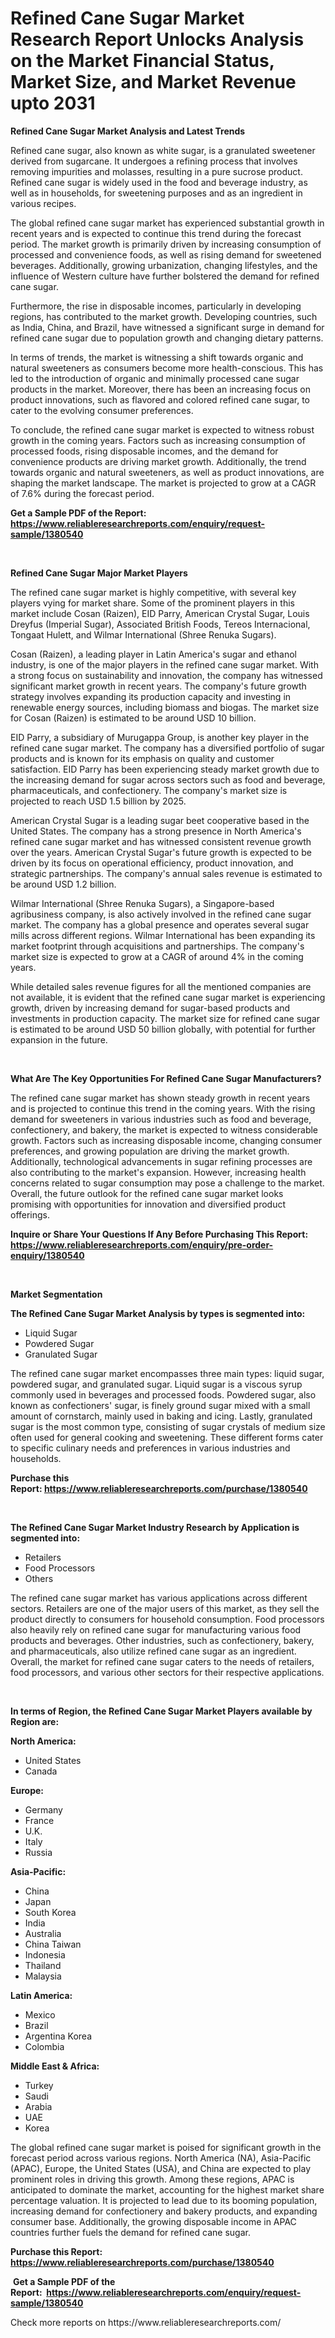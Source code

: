 <p><h1>Refined Cane Sugar Market Research Report Unlocks Analysis on the Market Financial Status, Market Size, and Market Revenue upto 2031</h1></p><p><strong>Refined Cane Sugar Market Analysis and Latest Trends</strong></p>
<p><p>Refined cane sugar, also known as white sugar, is a granulated sweetener derived from sugarcane. It undergoes a refining process that involves removing impurities and molasses, resulting in a pure sucrose product. Refined cane sugar is widely used in the food and beverage industry, as well as in households, for sweetening purposes and as an ingredient in various recipes.</p><p>The global refined cane sugar market has experienced substantial growth in recent years and is expected to continue this trend during the forecast period. The market growth is primarily driven by increasing consumption of processed and convenience foods, as well as rising demand for sweetened beverages. Additionally, growing urbanization, changing lifestyles, and the influence of Western culture have further bolstered the demand for refined cane sugar.</p><p>Furthermore, the rise in disposable incomes, particularly in developing regions, has contributed to the market growth. Developing countries, such as India, China, and Brazil, have witnessed a significant surge in demand for refined cane sugar due to population growth and changing dietary patterns.</p><p>In terms of trends, the market is witnessing a shift towards organic and natural sweeteners as consumers become more health-conscious. This has led to the introduction of organic and minimally processed cane sugar products in the market. Moreover, there has been an increasing focus on product innovations, such as flavored and colored refined cane sugar, to cater to the evolving consumer preferences.</p><p>To conclude, the refined cane sugar market is expected to witness robust growth in the coming years. Factors such as increasing consumption of processed foods, rising disposable incomes, and the demand for convenience products are driving market growth. Additionally, the trend towards organic and natural sweeteners, as well as product innovations, are shaping the market landscape. The market is projected to grow at a CAGR of 7.6% during the forecast period.</p></p>
<p><strong>Get a Sample PDF of the Report:&nbsp; <a href="https://www.reliableresearchreports.com/enquiry/request-sample/1380540">https://www.reliableresearchreports.com/enquiry/request-sample/1380540</a></strong></p>
<p>&nbsp;</p>
<p><strong>Refined Cane Sugar Major Market Players</strong></p>
<p><p>The refined cane sugar market is highly competitive, with several key players vying for market share. Some of the prominent players in this market include Cosan (Raizen), EID Parry, American Crystal Sugar, Louis Dreyfus (Imperial Sugar), Associated British Foods, Tereos Internacional, Tongaat Hulett, and Wilmar International (Shree Renuka Sugars).</p><p>Cosan (Raizen), a leading player in Latin America's sugar and ethanol industry, is one of the major players in the refined cane sugar market. With a strong focus on sustainability and innovation, the company has witnessed significant market growth in recent years. The company's future growth strategy involves expanding its production capacity and investing in renewable energy sources, including biomass and biogas. The market size for Cosan (Raizen) is estimated to be around USD 10 billion.</p><p>EID Parry, a subsidiary of Murugappa Group, is another key player in the refined cane sugar market. The company has a diversified portfolio of sugar products and is known for its emphasis on quality and customer satisfaction. EID Parry has been experiencing steady market growth due to the increasing demand for sugar across sectors such as food and beverage, pharmaceuticals, and confectionery. The company's market size is projected to reach USD 1.5 billion by 2025.</p><p>American Crystal Sugar is a leading sugar beet cooperative based in the United States. The company has a strong presence in North America's refined cane sugar market and has witnessed consistent revenue growth over the years. American Crystal Sugar's future growth is expected to be driven by its focus on operational efficiency, product innovation, and strategic partnerships. The company's annual sales revenue is estimated to be around USD 1.2 billion.</p><p>Wilmar International (Shree Renuka Sugars), a Singapore-based agribusiness company, is also actively involved in the refined cane sugar market. The company has a global presence and operates several sugar mills across different regions. Wilmar International has been expanding its market footprint through acquisitions and partnerships. The company's market size is expected to grow at a CAGR of around 4% in the coming years.</p><p>While detailed sales revenue figures for all the mentioned companies are not available, it is evident that the refined cane sugar market is experiencing growth, driven by increasing demand for sugar-based products and investments in production capacity. The market size for refined cane sugar is estimated to be around USD 50 billion globally, with potential for further expansion in the future.</p></p>
<p>&nbsp;</p>
<p><strong>What Are The Key Opportunities For Refined Cane Sugar Manufacturers?</strong></p>
<p><p>The refined cane sugar market has shown steady growth in recent years and is projected to continue this trend in the coming years. With the rising demand for sweeteners in various industries such as food and beverage, confectionery, and bakery, the market is expected to witness considerable growth. Factors such as increasing disposable income, changing consumer preferences, and growing population are driving the market growth. Additionally, technological advancements in sugar refining processes are also contributing to the market's expansion. However, increasing health concerns related to sugar consumption may pose a challenge to the market. Overall, the future outlook for the refined cane sugar market looks promising with opportunities for innovation and diversified product offerings.</p></p>
<p><strong>Inquire or Share Your Questions If Any Before Purchasing This Report: <a href="https://www.reliableresearchreports.com/enquiry/pre-order-enquiry/1380540">https://www.reliableresearchreports.com/enquiry/pre-order-enquiry/1380540</a></strong></p>
<p>&nbsp;</p>
<p><strong>Market Segmentation</strong></p>
<p><strong>The Refined Cane Sugar Market Analysis by types is segmented into:</strong></p>
<p><ul><li>Liquid Sugar</li><li>Powdered Sugar</li><li>Granulated Sugar</li></ul></p>
<p><p>The refined cane sugar market encompasses three main types: liquid sugar, powdered sugar, and granulated sugar. Liquid sugar is a viscous syrup commonly used in beverages and processed foods. Powdered sugar, also known as confectioners' sugar, is finely ground sugar mixed with a small amount of cornstarch, mainly used in baking and icing. Lastly, granulated sugar is the most common type, consisting of sugar crystals of medium size often used for general cooking and sweetening. These different forms cater to specific culinary needs and preferences in various industries and households.</p></p>
<p><strong>Purchase this Report:&nbsp;<a href="https://www.reliableresearchreports.com/purchase/1380540">https://www.reliableresearchreports.com/purchase/1380540</a></strong></p>
<p>&nbsp;</p>
<p><strong>The Refined Cane Sugar Market Industry Research by Application is segmented into:</strong></p>
<p><ul><li>Retailers</li><li>Food Processors</li><li>Others</li></ul></p>
<p><p>The refined cane sugar market has various applications across different sectors. Retailers are one of the major users of this market, as they sell the product directly to consumers for household consumption. Food processors also heavily rely on refined cane sugar for manufacturing various food products and beverages. Other industries, such as confectionery, bakery, and pharmaceuticals, also utilize refined cane sugar as an ingredient. Overall, the market for refined cane sugar caters to the needs of retailers, food processors, and various other sectors for their respective applications.</p></p>
<p>&nbsp;</p>
<p><strong>In terms of Region, the Refined Cane Sugar Market Players available by Region are:</strong></p>
<p>
    <p> <strong> North America: </strong>
        <ul>
            <li>United States</li>
            <li>Canada</li>
        </ul>
        </p> 
    <p> <strong> Europe: </strong>
        <ul>
            <li>Germany</li>
            <li>France</li>
            <li>U.K.</li>
            <li>Italy</li>
            <li>Russia</li>
        </ul>
        </p> 
    <p> <strong> Asia-Pacific: </strong>
        <ul>
            <li>China</li>
            <li>Japan</li>
            <li>South Korea</li>
            <li>India</li>
            <li>Australia</li>
            <li>China Taiwan</li>
            <li>Indonesia</li>
            <li>Thailand</li>
            <li>Malaysia</li>
        </ul>
        </p> 
    <p> <strong> Latin America: </strong>
        <ul>
            <li>Mexico</li>
            <li>Brazil</li>
            <li>Argentina Korea</li>
            <li>Colombia</li>
        </ul>
        </p> 
    <p> <strong> Middle East & Africa: </strong>
        <ul>
            <li>Turkey</li>
            <li>Saudi</li>
            <li>Arabia</li>
            <li>UAE</li>
            <li>Korea</li>
        </ul>
    </p>
    </p>
<p><p>The global refined cane sugar market is poised for significant growth in the forecast period across various regions. North America (NA), Asia-Pacific (APAC), Europe, the United States (USA), and China are expected to play prominent roles in driving this growth. Among these regions, APAC is anticipated to dominate the market, accounting for the highest market share percentage valuation. It is projected to lead due to its booming population, increasing demand for confectionery and bakery products, and expanding consumer base. Additionally, the growing disposable income in APAC countries further fuels the demand for refined cane sugar.</p></p>
<p><strong>Purchase this Report: <a href="https://www.reliableresearchreports.com/purchase/1380540">https://www.reliableresearchreports.com/purchase/1380540</a></strong></p>
<p>&nbsp;<strong>Get a Sample PDF of the Report:&nbsp;&nbsp;<a href="https://www.reliableresearchreports.com/enquiry/request-sample/1380540">https://www.reliableresearchreports.com/enquiry/request-sample/1380540</a></strong></p>
<p><strong></strong></p>
<p>Check more reports on https://www.reliableresearchreports.com/</p>